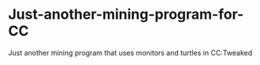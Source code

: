 # Just-another-mining-program-for-CC
Just another mining program that uses monitors and turtles in CC:Tweaked
